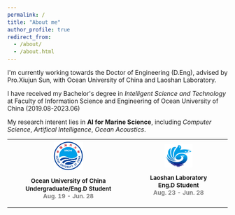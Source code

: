 ```yaml
---
permalink: /
title: "About me"
author_profile: true
redirect_from: 
  - /about/
  - /about.html
---
```


I'm currently working towards the Doctor of Engineering (D.Eng), advised by Pro.Xiujun Sun, with Ocean University of China and Laoshan Laboratory.

I have received my Bachelor's degree in *Intelligent Science and Technology* at Faculty of Information Science and Engineering of Ocean University of China (2019.08-2023.06)

My research interent lies in **AI for Marine Science**, including *Computer Science*, *Artifical Intelligence*, *Ocean Acoustics*.




<table align="center" width="100%" style="margin-bottom:30px">
    <tbody>
        <tr>
            <th width="20%" align="center" valign="center">
                <a href="http://www.ouc.edu.cn/main.htm">
                    <img src="../images/ouc.png" alt="sym" class="center-img" width="25%">
                </a>
                <p style="text-align:center; font-size:10pt; line-height:1.3;">
                    <b>Ocean University of China</b><br>
                    Undergraduate/Eng.D Student<br>
                    <span style="color:#808080">Aug. 19 - Jun. 28</span>
                </p>
            </th>
            <th width="20%" align="center" valign="center">
                <a href="http://www.lsnl.com">
                    <img src="../images/laoshan.png" alt="sym" class="center-img" width="30%">
                </a>
                <p style="text-align:center; font-size:10pt; line-height:1.3;">
                    <b>Laoshan Laboratory</b><br>
                    Eng.D Student<br>
                    <span style="color:#808080">Aug. 23 - Jun. 28</span>
                </p>
            </th>
        </tr>
    </tbody>
</table>

